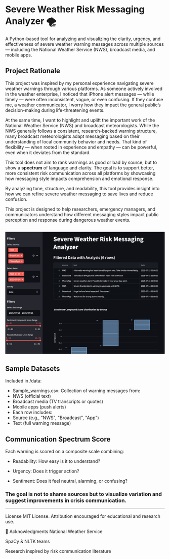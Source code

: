 # Severe Weather Risk Messaging Analyzer 🌪️

A Python-based tool for analyzing and visualizing the clarity, urgency, and effectiveness of severe weather warning messages across multiple sources — including the National Weather Service (NWS), broadcast media, and mobile apps.

## Project Rationale

This project was inspired by my personal experience navigating severe weather warnings through various platforms. As someone actively involved in the weather enterprise, I noticed that iPhone alert messages — while timely — were often inconsistent, vague, or even confusing. If they confuse me, a weather communicator, I worry how they impact the general public’s decision-making during life-threatening events.

At the same time, I want to highlight and uplift the important work of the National Weather Service (NWS) and broadcast meteorologists. While the NWS generally follows a consistent, research-backed warning structure, many broadcast meteorologists adapt messaging based on their understanding of local community behavior and needs. That kind of flexibility — when rooted in experience and empathy — can be powerful, even when it deviates from the standard.

This tool does not aim to rank warnings as good or bad by source, but to show a **spectrum** of language and clarity. The goal is to support better, more consistent risk communication across all platforms by showcasing how messaging style impacts comprehension and emotional response.

By analyzing tone, structure, and readability, this tool provides insight into how we can refine severe weather messaging to save lives and reduce confusion.


This project is designed to help researchers, emergency managers, and communicators understand how different messaging styles impact public perception and response during dangerous weather events.

![Chart One](assets/Risk11.jpeg)
---

## Sample Datasets
Included in /data:

- Sample_warnings.csv: Collection of warning messages from:
- NWS (official text)
- Broadcast media (TV transcripts or quotes)
- Mobile apps (push alerts)
- Each row includes:
- Source (e.g., "NWS", "Broadcast", "App")
- Text (full warning message)

## Communication Spectrum Score
Each warning is scored on a composite scale combining:

- Readability: How easy is it to understand?

- Urgency: Does it trigger action?

- Sentiment: Does it feel neutral, alarming, or confusing?

### **The goal is not to shame sources but to visualize variation and suggest improvements in crisis communication.**

---
License
MIT License. Attribution encouraged for educational and research use.

🔗 Acknowledgments
National Weather Service

SpaCy & NLTK teams

Research inspired by risk communication literature

